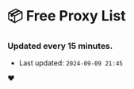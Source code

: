 # :package: Free Proxy List
### Updated every 15 minutes.

- Last updated: `2024-09-09 21:45`

:heart:
